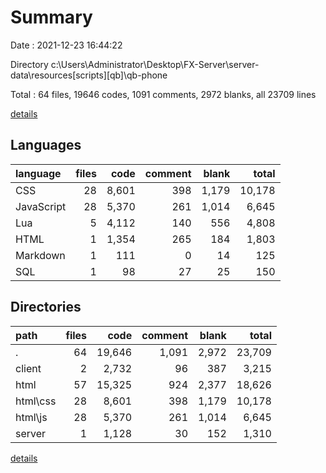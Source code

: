 # Summary

Date : 2021-12-23 16:44:22

Directory c:\Users\Administrator\Desktop\FX-Server\server-data\resources\[scripts]\[qb]\qb-phone

Total : 64 files,  19646 codes, 1091 comments, 2972 blanks, all 23709 lines

[details](details.md)

## Languages
| language | files | code | comment | blank | total |
| :--- | ---: | ---: | ---: | ---: | ---: |
| CSS | 28 | 8,601 | 398 | 1,179 | 10,178 |
| JavaScript | 28 | 5,370 | 261 | 1,014 | 6,645 |
| Lua | 5 | 4,112 | 140 | 556 | 4,808 |
| HTML | 1 | 1,354 | 265 | 184 | 1,803 |
| Markdown | 1 | 111 | 0 | 14 | 125 |
| SQL | 1 | 98 | 27 | 25 | 150 |

## Directories
| path | files | code | comment | blank | total |
| :--- | ---: | ---: | ---: | ---: | ---: |
| . | 64 | 19,646 | 1,091 | 2,972 | 23,709 |
| client | 2 | 2,732 | 96 | 387 | 3,215 |
| html | 57 | 15,325 | 924 | 2,377 | 18,626 |
| html\css | 28 | 8,601 | 398 | 1,179 | 10,178 |
| html\js | 28 | 5,370 | 261 | 1,014 | 6,645 |
| server | 1 | 1,128 | 30 | 152 | 1,310 |

[details](details.md)